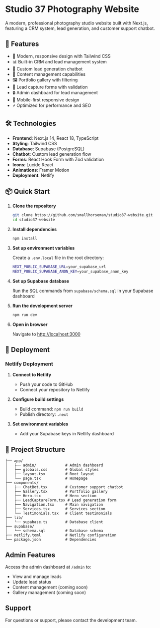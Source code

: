 # Studio 37 Photography Website

A modern, professional photography studio website built with Next.js, featuring a CRM system, lead generation, and customer support chatbot.

## 🚀 Features

- 🎨 Modern, responsive design with Tailwind CSS
- 📊 Built-in CRM and lead management system
- 🤖 Custom lead generation chatbot
- 📝 Content management capabilities
- 🖼️ Portfolio gallery with filtering
- 📧 Lead capture forms with validation
- 🔒 Admin dashboard for lead management
- 📱 Mobile-first responsive design
- ⚡ Optimized for performance and SEO

## 🛠️ Technologies

- **Frontend**: Next.js 14, React 18, TypeScript
- **Styling**: Tailwind CSS
- **Database**: Supabase (PostgreSQL)
- **Chatbot**: Custom lead generation flow
- **Forms**: React Hook Form with Zod validation
- **Icons**: Lucide React
- **Animations**: Framer Motion
- **Deployment**: Netlify

## 📦 Quick Start

1. **Clone the repository**
   ```bash
   git clone https://github.com/smallhorseman/studio37-website.git
   cd studio37-website
   ```

2. **Install dependencies**
   ```bash
   npm install
   ```

3. **Set up environment variables**
   
   Create a `.env.local` file in the root directory:
   ```bash
   NEXT_PUBLIC_SUPABASE_URL=your_supabase_url
   NEXT_PUBLIC_SUPABASE_ANON_KEY=your_supabase_anon_key
   ```

4. **Set up Supabase database**
   
   Run the SQL commands from `supabase/schema.sql` in your Supabase dashboard

5. **Run the development server**
   ```bash
   npm run dev
   ```

6. **Open in browser**
   
   Navigate to [http://localhost:3000](http://localhost:3000)

## 🚀 Deployment

### Netlify Deployment

1. **Connect to Netlify**
   - Push your code to GitHub
   - Connect your repository to Netlify

2. **Configure build settings**
   - Build command: `npm run build`
   - Publish directory: `.next`

3. **Set environment variables**
   - Add your Supabase keys in Netlify dashboard

## 📁 Project Structure

```text
├── app/
│   ├── admin/             # Admin dashboard
│   ├── globals.css        # Global styles
│   ├── layout.tsx         # Root layout
│   └── page.tsx           # Homepage
├── components/
│   ├── ChatBot.tsx        # Customer support chatbot
│   ├── Gallery.tsx        # Portfolio gallery
│   ├── Hero.tsx           # Hero section
│   ├── LeadCaptureForm.tsx # Lead generation form
│   ├── Navigation.tsx     # Main navigation
│   ├── Services.tsx       # Services section
│   └── Testimonials.tsx   # Client testimonials
├── lib/
│   └── supabase.ts        # Database client
├── supabase/
│   └── schema.sql         # Database schema
├── netlify.toml           # Netlify configuration
└── package.json           # Dependencies
```

## Admin Features

Access the admin dashboard at `/admin` to:

- View and manage leads
- Update lead status
- Content management (coming soon)
- Gallery management (coming soon)

## Support

For questions or support, please contact the development team.
